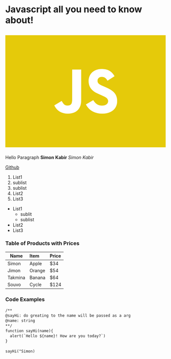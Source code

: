 # Javascript all you need to know about!
![JS Logo](./js.png "Logo")
--- 
Hello Paragraph
**Simon**
__Kabir__
*Simon*
_Kabir_

[Github](https://github.com/BB-Simon)

1. List1
  1. sublist
  2. sublist
2. List2
3. List3

* List1
  * sublit
  * sublist
* List2
* List3

### Table of Products with Prices

| Name   | Item          | Price      
|--------|:--------------|:--------|
| Simon  | Apple         |     $34 |
| Jimon  | Orange        |     $54 |
| Takmina| Banana        |     $64 |
| Souvo  | Cycle         |    $124 |

### Code Examples

```
/**
@sayHi: do greating to the name will be passed as a arg
@name: string
**/
function sayHi(name){
  alert(`Hello ${name}! How are you today?`)
}

sayHi("Simon)
```